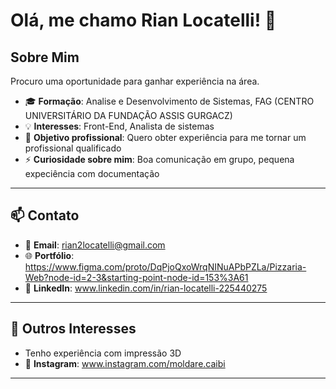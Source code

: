 # Olá, me chamo Rian Locatelli! 👋

## Sobre Mim
Procuro uma oportunidade para ganhar experiência na área.

- 🎓 **Formação**: Analise e Desenvolvimento de Sistemas, FAG (CENTRO UNIVERSITÁRIO DA FUNDAÇÃO ASSIS GURGACZ)
- 💡 **Interesses**: Front-End, Analista de sistemas
- 💼 **Objetivo profissional**: Quero obter experiência para me tornar um profissional qualificado
- ⚡ **Curiosidade sobre mim**: Boa comunicação em grupo, pequena expeciência com documentação

---

## 📫 Contato
- 📧 **Email**: rian2locatelli@gmail.com
- 🌐 **Portfólio**: [https://www.figma.com/proto/DqPjoQxoWrqNINuAPbPZLa/Pizzaria-Web?node-id=2-3&starting-point-node-id=153%3A61 ](https://github.com/rnlcatelli)
- 💼 **LinkedIn**: www.linkedin.com/in/rian-locatelli-225440275 

---

## 🌟 Outros Interesses
- Tenho experiência com impressão 3D
- 📸 **Instagram**: www.instagram.com/moldare.caibi

---
